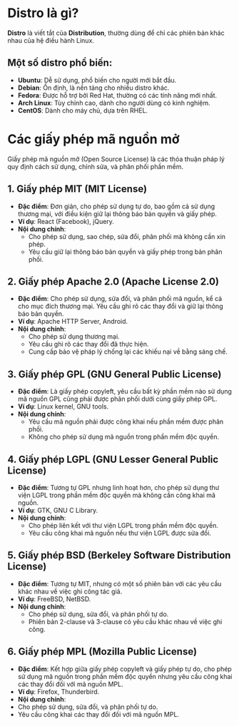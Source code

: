# Distro là gì?

**Distro** là viết tắt của **Distribution**, thường dùng để chỉ các phiên bản khác nhau của hệ điều hành Linux.  

## Một số distro phổ biến:
- **Ubuntu**: Dễ sử dụng, phổ biến cho người mới bắt đầu.  
- **Debian**: Ổn định, là nền tảng cho nhiều distro khác.  
- **Fedora**: Được hỗ trợ bởi Red Hat, thường có các tính năng mới nhất.  
- **Arch Linux**: Tùy chỉnh cao, dành cho người dùng có kinh nghiệm.  
- **CentOS**: Dành cho máy chủ, dựa trên RHEL.  

# Các giấy phép mã nguồn mở #
Giấy phép mã nguồn mở (Open Source License) là các thỏa thuận pháp lý quy định cách sử dụng, chỉnh sửa, và phân phối phần mềm.  
## 1. **Giấy phép MIT (MIT License)**  
- **Đặc điểm**: Đơn giản, cho phép sử dụng tự do, bao gồm cả sử dụng thương mại, với điều kiện giữ lại thông báo bản quyền và giấy phép.  
- **Ví dụ**: React (Facebook), jQuery.  
- **Nội dung chính**:  
  - Cho phép sử dụng, sao chép, sửa đổi, phân phối mà không cần xin phép.  
  - Yêu cầu giữ lại thông báo bản quyền và giấy phép trong bản phân phối.  

## 2. **Giấy phép Apache 2.0 (Apache License 2.0)**  
- **Đặc điểm**: Cho phép sử dụng, sửa đổi, và phân phối mã nguồn, kể cả cho mục đích thương mại. Yêu cầu ghi rõ các thay đổi và giữ lại thông báo bản quyền.  
- **Ví dụ**: Apache HTTP Server, Android.  
- **Nội dung chính**:  
  - Cho phép sử dụng thương mại.  
  - Yêu cầu ghi rõ các thay đổi đã thực hiện.  
  - Cung cấp bảo vệ pháp lý chống lại các khiếu nại về bằng sáng chế.  
## 3. **Giấy phép GPL (GNU General Public License)**  
- **Đặc điểm**: Là giấy phép copyleft, yêu cầu bất kỳ phần mềm nào sử dụng mã nguồn GPL cũng phải được phân phối dưới cùng giấy phép GPL.  
- **Ví dụ**: Linux kernel, GNU tools.  
- **Nội dung chính**:  
  - Yêu cầu mã nguồn phải được công khai nếu phần mềm được phân phối.  
  - Không cho phép sử dụng mã nguồn trong phần mềm độc quyền.  
## 4. **Giấy phép LGPL (GNU Lesser General Public License)**  
- **Đặc điểm**: Tương tự GPL nhưng linh hoạt hơn, cho phép sử dụng thư viện LGPL trong phần mềm độc quyền mà không cần công khai mã nguồn.  
- **Ví dụ**: GTK, GNU C Library.  
- **Nội dung chính**:  
  - Cho phép liên kết với thư viện LGPL trong phần mềm độc quyền.  
  - Yêu cầu công khai mã nguồn nếu thư viện LGPL được sửa đổi.  
## 5. **Giấy phép BSD (Berkeley Software Distribution License)**  
- **Đặc điểm**: Tương tự MIT, nhưng có một số phiên bản với các yêu cầu khác nhau về việc ghi công tác giả.  
- **Ví dụ**: FreeBSD, NetBSD.  
- **Nội dung chính**:  
  - Cho phép sử dụng, sửa đổi, và phân phối tự do.  
  - Phiên bản 2-clause và 3-clause có yêu cầu khác nhau về việc ghi công.  
## 6. **Giấy phép MPL (Mozilla Public License)**  
- **Đặc điểm**: Kết hợp giữa giấy phép copyleft và giấy phép tự do, cho phép sử dụng mã nguồn trong phần mềm độc quyền nhưng yêu cầu công khai các thay đổi đối với mã nguồn MPL.  
- **Ví dụ**: Firefox, Thunderbird.  
- **Nội dung chính**:  
 - Cho phép sử dụng, sửa đổi, và phân phối tự do.  
 - Yêu cầu công khai các thay đổi đối với mã nguồn MPL.  
